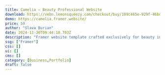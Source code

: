 ```yaml
---
title: Camelia — Beauty Professional Website
download: https://vebn.lemonsqueezy.com/checkout/buy/109c465e-929f-46bd-81ed-6c057e5508ab?aff=YGGpO5
demo: https://camelia.framer.website/
price: 59
author: "Slava Burian"
date: 2024-11-30T09:44:10.703Z
description: "Framer website template crafted exclusively for beauty individual professionals and salons. Dive into a world of sleek Swiss-style design, where bold fonts and seamless animations converge to create a visually stunning experience."
ssg: ["Framer"]
css: []
ui: []
cms: []
category: [Business,Portfolio]
draft: false
---
```

